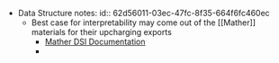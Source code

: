 - Data Structure notes:
  id:: 62d56011-03ec-47fc-8f35-664f6fc460ec
	- Best case for interpretability may come out of the [[Mather]] materials for their upcharging exports
		- [Mather DSI Documentation](https://inquirer.atlassian.net/wiki/pages/viewpageattachments.action?pageId=856181&preview=%2F856181%2F863089%2FData%20Requirements-DSI.docx)
		-
